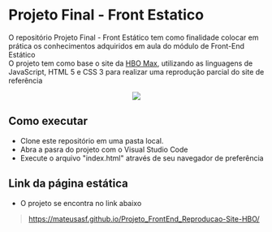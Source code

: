 # Projeto Final - Front Estatico</br>

O repositório Projeto Final - Front Estático tem como finalidade colocar em prática os conhecimentos adquiridos em aula do módulo de Front-End Estático<br/>
O projeto tem como base o site da <a href="https://www.hbomax.com/br/pt">HBO Max</a>, utilizando as linguagens de JavaScript, HTML 5 e CSS 3 para realizar uma reprodução parcial do site de referência</br>

<p align="center">
  <img src="imagens/capaProjeto.png"/>
</p>

## Como executar
- Clone este repositório em uma pasta local.
- Abra a pasra do projeto com o Visual Studio Code
- Execute o arquivo "index.html" através de seu navegador de preferência

## Link da página estática
- O projeto se encontra no link abaixo</br>
> https://mateusasf.github.io/Projeto_FrontEnd_Reproducao-Site-HBO/
